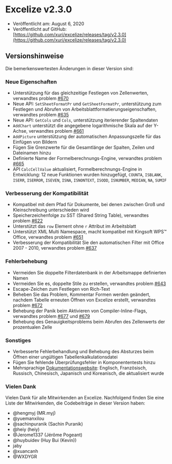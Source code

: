 # Excelize v2.3.0

* Veröffentlicht am: August 6, 2020
* Veröffentlicht auf GitHub: [https://github.com/xuri/excelize/releases/tag/v2.3.0](https://github.com/xuri/excelize/releases/tag/v2.3.0)

## Versionshinweise

Die bemerkenswertesten Änderungen in dieser Version sind:

### Neue Eigenschaften

* Unterstützung für das gleichzeitige Festlegen von Zellenwerten, verwandtes problem [#670](https://github.com/xuri/excelize/issues/670)
* Neue API: `SetSheetFormatPr` und `GetSheetFormatPr`, unterstützung zum Festlegen und Abrufen von Arbeitsblattformatierungseigenschaften, verwandtes problem [#635](https://github.com/xuri/excelize/issues/635)
* Neue API: `GetCols` und `Cols`, unterstützung iterierender Spaltendaten
* `AddChart` unterstützt die angegebene logarithmische Skala auf der Y-Achse, verwandtes problem [#661](https://github.com/xuri/excelize/issues/661)
* `AddPicture` unterstützung der automatischen Anpassungszelle für das Einfügen von Bildern
* Fügen Sie Grenzwerte für die Gesamtlänge der Spalten, Zeilen und Dateinamen hinzu
* Definierte Name der Formelberechnungs-Engine, verwandtes problem [#665](https://github.com/xuri/excelize/issues/665)
* API `CalcCellValue` aktualisiert, Formelberechnungs-Engine in Entwicklung: 12 neue Funktionen wurden hinzugefügt, `COUNTA`, `ISBLANK`, `ISERR`, `ISERROR`, `ISEVEN`, `ISNA`, `ISNONTEXT`, `ISODD`, `ISNUMBER`, `MEDIAN`, `NA`, `SUMIF`

### Verbesserung der Kompatibilität

* Kompatibel mit dem Pfad für Dokumente, bei denen zwischen Groß und Kleinschreibung unterschieden wird
* Speicherzeichenfolge zu SST (Shared String Table), verwandtes problem [#622](https://github.com/xuri/excelize/issues/622)
* Unterstützt das `row` Element ohne `r` Attribut im Arbeitsblatt
* Unterstützt XML Multi Namespace, macht kompatibel mit Kingsoft WPS&trade; Office, verwandtes problem [#651](https://github.com/xuri/excelize/issues/651)
* Verbesserung der Kompatibilität Sie den automatischen Filter mit Office 2007 - 2010, verwandtes problem [#637](https://github.com/xuri/excelize/issues/637)

### Fehlerbehebung

* Vermeiden Sie doppelte Filterdatenbank in der Arbeitsmappe definierten Namen
* Vermeiden Sie es, doppelte Stile zu erstellen, verwandtes problem [#643](https://github.com/xuri/excelize/issues/643)
* Escape-Zeichen zum Festlegen von Rich-Text
* Beheben Sie das Problem, Kommentar Formen werden geändert, nachdem Tabelle erneuten Öffnen von Excelize erstellt, verwandtes problem [#672](https://github.com/xuri/excelize/issues/672)
* Behebung der Panik beim Aktivieren von Compiler-Inline-Flags, verwandtes problem [#677](https://github.com/xuri/excelize/issues/677) und [#679](https://github.com/xuri/excelize/issues/679)
* Behebung des Genauigkeitsproblems beim Abrufen des Zellenwerts der prozentualen Zelle

### Sonstiges

* Verbesserte Fehlerbehandlung und Behebung des Absturzes beim Öffnen einer ungültigen Tabellenkalkulationsdatei
* Fügen Sie fehlende Überprüfungsfehler in Komponententests hinzu
* Mehrsprachige [Dokumentationswebsite](https://xuri.me/excelize): Englisch, Französisch, Russisch, Chinesisch, Japanisch und Koreanisch, die aktualisiert wurde

### Vielen Dank

Vielen Dank für alle Mitwirkenden an Excelize. Nachfolgend finden Sie eine Liste der Mitwirkenden, die Codebeiträge in dieser Version haben:

* @hengmyj (MR.myj)
* @yuemanxilou
* @sachinpuranik (Sachin Puranik)
* @heiy (heiy)
* @Jerome1337 (Jérôme Pogeant)
* @huybuidev (Huy Bui (Kevin))
* jaby
* @xuancanh
* @WXDYGR
